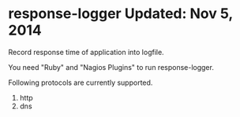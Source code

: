 response-logger
Updated: Nov 5, 2014
===============

Record response time of application into logfile.

You need "Ruby" and "Nagios Plugins" to run response-logger.

Following protocols are currently supported.
1) http
2) dns
